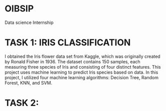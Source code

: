 # OIBSIP
Data science Internship

# TASK 1: IRIS CLASSIFICATION
I obtained the Iris flower data set from Kaggle, which was originally created by Ronald Fisher in 1936. The dataset contains 150 samples, each measuring three species of Iris and consisting of four distinct features.
This project uses machine learning to predict Iris species based on data.
In this project, I utilized four machine learning algorithms: Decision Tree, Random Forest, KNN, and SVM.

# TASK 2: 
